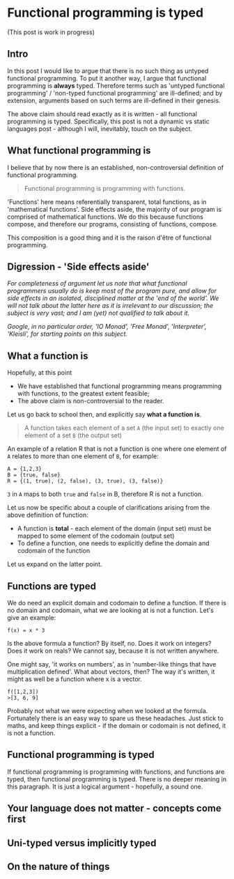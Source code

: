 # Functional programming is typed
(This post is work in progress)

## Intro

In this post I would like to argue that there is no such thing as untyped functional programming.
To put it another way, I argue that functional programming is **always** typed. Therefore terms such as 
'untyped functional programming' / 'non-typed functional programming' are ill-defined; and by extension,
arguments based on such terms are ill-defined in their genesis.

The above claim should read exactly as it is written - all functional programming is typed. Specifically, 
this post is not a dynamic vs static languages post - although I will, inevitably, touch on the subject.

## What functional programming is

I believe that by now there is an established, non-controversial definition of functional programming.

> Functional programming is programming with functions.

'Functions' here means referentially transparent, total functions, as in 'mathematical functions'.
Side effects aside, the majority of our program is comprised of mathematical functions. We do this
because functions compose, and therefore our programs, consisting of functions, compose. 

This composition is a good thing and it is the raison d'être of functional programming.


## Digression - 'Side effects aside'
*For completeness of argument let us note that what functional programmers usually do is keep most of the program pure,
and allow for side effects in an isolated, disciplined matter at the 'end of the world'. We will not talk about the latter
here as it is irrelevant to our discussion; the subject is very vast; and I am (yet) not qualified to 
talk about it.*

*Google, in no particular order, 'IO Monad', 'Free Monad', 'Interpreter',
'Kleisli', for starting points on this subject.*

## What a function is

Hopefully, at this point
- We have established that functional programming means programming with functions, to the greatest extent feasible;
- The above claim is non-controversial to the reader.

Let us go back to school then, and explicitly say **what a function is**.

> A function takes each element of a set `A` (the input set) to exactly one element of a set `B` (the output set)

An example of a relation R that is not a function is one where one element of `A` relates to more than one element of `B`,
for example:

```
A = {1,2,3}
B = {true, false}
R = {(1, true), (2, false), (3, true), (3, false)}
```
`3` in `A` maps to both `true` and `false` in B, therefore R is not a function.

Let us now be specific about a couple of clarifications arising from the above definition of function:
- A function is **total** - each element of the domain (input set) must be mapped to some element of the codomain (output set)
- To define a function, one needs to explicitly define the domain and codomain of the function

Let us expand on the latter point.

## Functions are typed

We do need an explicit domain and codomain to define a function. If there is no domain and codomain, what we are
looking at is not a function. Let's give an example:

```
f(x) = x * 3
```

Is the above formula a function? By itself, no. Does it work on integers? Does it work on reals?
We cannot say, because it is not written anywhere.

One might say, 'it works on numbers', as in 'number-like things that have multiplication defined'. 
What about vectors, then? The way it's written, it might as well be a function where x is a vector.

```
f([1,2,3])
>[3, 6, 9]
```

Probably not what we were expecting when we looked at the formula.
Fortunately there is an easy way to spare us these headaches. Just stick to maths, and keep things explicit - 
if the domain or codomain is not defined, it is not a function.

## Functional programming is typed

If functional programming is programming with functions, and functions are typed, then functional programming is typed.
There is no deeper meaning in this paragraph. It is just a logical argument - hopefully, a sound one.

## Your language does not matter - concepts come first

## Uni-typed versus implicitly typed

## On the nature of things



  



